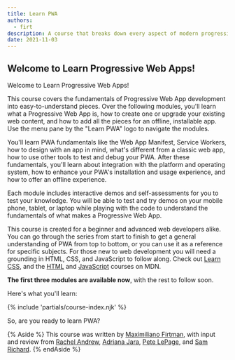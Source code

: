 ```yaml
---
title: Learn PWA
authors:
  - firt
description: A course that breaks down every aspect of modern progressive web app development.
date: 2021-11-03
---
```


## Welcome to Learn Progressive Web Apps!

Welcome to Learn Progressive Web Apps!

This course covers the fundamentals of Progressive Web App development into easy-to-understand pieces. 
Over the following modules, you'll learn what a Progressive Web App is, 
how to create one or upgrade your existing web content, 
and how to add all the pieces for an offline, installable app. 
Use the menu pane by the "Learn PWA" logo to navigate the modules.

You'll learn PWA fundamentals like the Web App Manifest, 
Service Workers, how to design with an app in mind, 
what's different from a classic web app, 
how to use other tools to test and debug your PWA. 
After these fundamentals, you'll learn about integration with the platform and operating system, 
how to enhance your PWA's installation and usage experience, and how to offer an offline experience.

Each module includes interactive demos and self-assessments for you to test your knowledge. 
You will be able to test and try demos on your mobile phone, tablet, 
or laptop while playing with the code to understand the fundamentals of what makes a Progressive Web App.

This course is created for a beginner and advanced web developers alike. 
You can go through the series from start to finish to get a general understanding of PWA from top to bottom, 
or you can use it as a reference for specific subjects. 
For those new to web development you will need a grounding in HTML, CSS, and JavaScript to follow along. 
Check out [Learn CSS](/learn/css), and the 
[HTML](https://developer.mozilla.org/docs/Learn/HTML) and 
[JavaScript](https://developer.mozilla.org/docs/Learn/JavaScript) courses on MDN.

**The first three modules are available now**, with the rest to follow soon.

Here's what you'll learn:

{% include 'partials/course-index.njk' %}

So, are you ready to learn PWA? 

{% Aside %}
This course was written by [Maximiliano Firtman](https://twitter.com/firt), with input and review from [Rachel Andrew](https://twitter.com/rachelandrew), [Adriana Jara](https://twitter.com/tropicadri), [Pete LePage](https://twitter.com/petele), and [Sam Richard](https://twitter.com/snugug).
{% endAside %}

